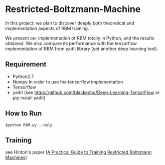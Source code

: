 
# Restricted-Boltzmann-Machine

In this project, we plan to discover deeply both theoretical and implementation aspects of RBM training.

We present our implementation of RBM totally in Python, and the results obtained. We also compare its performance with the tensorflow implementation of RBM from yadlt library (yet another deep learning tool).



## Requirement 

* Python2.7
* Numpy
In order to use the tensorflow implementation
* Tensorflow
* yadlt (see https://github.com/blackecho/Deep-Learning-TensorFlow or pip install yadlt)

## How to Run

```
$python RBM.py --help
```

## Training 

see Hinton's paper ([A Practical Guide to Training Restricted Boltzmann Machines](https://www.cs.toronto.edu/~hinton/absps/guideTR.pdf))


